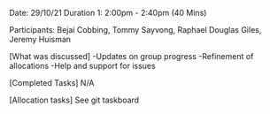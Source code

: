Date: 29/10/21
Duration 1: 2:00pm -  2:40pm (40 Mins)

Participants: Bejai Cobbing, Tommy Sayvong, Raphael Douglas Giles, Jeremy Huisman


[What was discussed]
-Updates on group progress
-Refinement of allocations
-Help and support for issues

[Completed Tasks]
N/A

[Allocation tasks]
See git taskboard